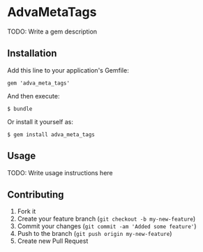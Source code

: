 # AdvaMetaTags

TODO: Write a gem description

## Installation

Add this line to your application's Gemfile:

    gem 'adva_meta_tags'

And then execute:

    $ bundle

Or install it yourself as:

    $ gem install adva_meta_tags

## Usage

TODO: Write usage instructions here

## Contributing

1. Fork it
2. Create your feature branch (`git checkout -b my-new-feature`)
3. Commit your changes (`git commit -am 'Added some feature'`)
4. Push to the branch (`git push origin my-new-feature`)
5. Create new Pull Request
